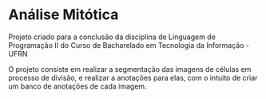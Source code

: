 # Análise Mitótica

Projeto criado para a conclusão da disciplina de Linguagem de Programação II do Curso de Bacharelado em Tecnologia da Informação - UFRN

O projeto consiste em realizar a segmentação das imagens de células em processo de divisão, e realizar a anotações para elas, com o intuito de criar um banco de anotações de cada imagem.
